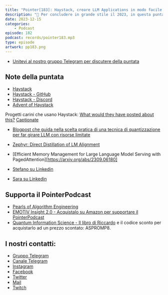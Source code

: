 ```yaml
---
title: "Pointer[183]: Haystack, creare LLM Applications in modo facile - con Stefano Fiorucci e Sara Zanzottera"
description: "🤖 Per concludere in grande stile il 2023, in questa puntata ci occupiamo delle LLM che sono state un argomento centrale della scena tech dell'anno che sta per terminare. Abbiamo invitato due esperti del settore, Sara Zanzottera e Stefano Fiorucci. 💬 Entrambi i nostri ospiti lavorano per Deepset come NLP Engineer. Deepset è l'azienda produttrice di Haystack uno dei framework opensource per LLM più noti, che ha da poco raggiunto la versione 2.0 beta. Proprio Haystack è stato uno degli argomenti di cui ci siamo occupati con i nostri ospiti, cercando di capirne le potenzialità. 👨‍💻 Ma è possibile riuscire a lavorare ad un framework di questo tipo rimanendo anche aggiornati sulle novità di un mondo in costante evoluzione? Questa è una delle tante domande a cui Sara e Stefano hanno risposto. Vi interessa il mondo delle LLM? Non perdetevi questa puntata!"
date: 2023-12-15
categories:
    - Podcast
episode: 182
podcast: records/pointer183.mp3
type: episode
artwork: pp183.png
---
```


-   [Unitevi al nostro gruppo Telegram per discutere della puntata](https://t.me/pointerpodcastgruppo)

## Note della puntata


- [Haystack](https://haystack.deepset.ai/)
- [Haystack - GitHub](https://github.com/deepset-ai/haystack)
- [Haystack - Discord](https://discord.gg/haystack)
- [Advent of Haystack](https://haystack.deepset.ai/advent-of-haystack)

Progetti carini che usano Haystack:
[What would they have posted about this?](https://huggingface.co/spaces/Tuana/what-would-mother-say)
[Captionate](https://huggingface.co/spaces/bilgeyucel/captionate)

- [Blogpost che guida nella scelta pratica di una tecnica di quantizzazione per far girare LLM con risorse limitate](https://www.maartengrootendorst.com/blog/quantization/)
- [Zephyr: Direct Distillation of LM Alignment](https://arxiv.org/abs/2310.16944)
- [Efficient Memory Management for Large Language Model Serving with PagedAttention][https://arxiv.org/abs/2309.06180]

- [Stefano su Linkedin](https://www.linkedin.com/in/stefano-fiorucci/)
- [Sara su Linkedin](https://www.linkedin.com/in/sarazanzottera/)

## Supporta il PointerPodcast

- [Pearls of Algorithm Engineering](https://amzn.to/47A4fbP)
- [EMOTIV Insight 2.0 - Acquistalo su Amazon per supportare il PointerPodcast](https://amzn.to/3RASY6c)
- [Quantum Information Science - Il libro di Riccardo](https://global.oup.com/academic/product/quantum-information-science-9780198787488?cc=it&lang=en&) e il codice sconto per acquistarlo ad un prezzo scontato: ASPROMP8.

## I nostri contatti:

-   [Gruppo Telegram](https://t.me/pointerpodcastgruppo)
-   [Canale Telegram](https://t.me/PointerPodcast)
-   [Instagram](https://www.instagram.com/pointerpodcast/)
-   [Facebook](https://www.facebook.com/pointerPodcast/)
-   [Twitter](https://twitter.com/PointerPodcast)
-   [Mail](info@pointerpodcast.it)
-   [Twitch](https://www.twitch.tv/pointerpodcast)
